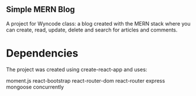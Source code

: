 ## Simple MERN Blog

A project for Wyncode class: a blog created with the MERN stack where you can create, read, update, delete and search for articles and comments.

# Dependencies

The project was created using create-react-app and uses:

moment.js
react-bootstrap
react-router-dom
react-router
express
mongoose
concurrently
